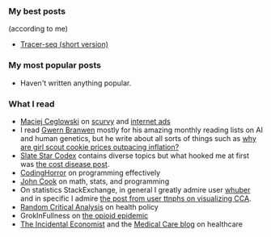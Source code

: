 

### My best posts 

(according to me)

- [Tracer-seq (short version)](https://ekernf01.github.io/tracerseq_short/)

### My most popular posts 

- Haven't written anything popular.

### What I read

- [Maciej Ceglowski](https://idlewords.com/about.htm) on [scurvy](https://idlewords.com/2010/03/scott_and_scurvy.htm) and [internet ads](https://idlewords.com/talks/what_happens_next_will_amaze_you.htm) 
- I read [Gwern Branwen](https://www.gwern.net/) mostly for his amazing monthly reading lists on AI and human genetics, but he write about all sorts of things such as [why are girl scout cookie prices outpacing inflation?](https://www.gwern.net/Girl-Scouts-and-good-governance)
- [Slate Star Codex](https://slatestarcodex.com) contains diverse topics but what hooked me at first was [the cost disease post](https://slatestarcodex.com/2017/02/09/considerations-on-cost-disease/).
- [CodingHorror](https://blog.codinghorror.com/) on programming effectively
- [John Cook](https://www.johndcook.com/blog/) on math, stats, and programming
- On statistics StackExchange, in general I greatly admire user [whuber](https://stats.stackexchange.com/users/919/whuber) and in specific I admire [the post from user ttnphs on visualizing CCA](https://stats.stackexchange.com/questions/65692/how-to-visualize-what-canonical-correlation-analysis-does-in-comparison-to-what/65817#65817).
- [Random Critical Analysis](https://randomcriticalanalysis.com/category/health-policy/) on health policy
- GrokInFullness on [the opioid epidemic](http://grokinfullness.blogspot.com/2017/09/debunking-standard-narrative-on-opioid.html)
- [The Incidental Economist](https://theincidentaleconomist.com/) and the [Medical Care blog](https://www.themedicalcareblog.com/) on healthcare